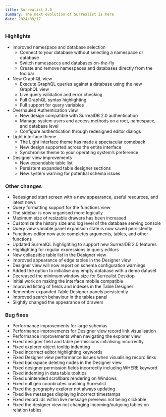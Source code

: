 ```yaml
---
title: Surrealist 3.0
summary: The next evolution of Surrealist is here
date: 2024/09/17
---
```


### Highlights

- Improved namespace and database selection
	- Connect to your database without selecting a namespace or database
	- Switch namespaces and databases on-the-fly
	- Create and remove namespaces and databases directly from the toolbar
- New GraphQL view
	- Execute GraphQL queries against a database using the new GraphQL view
	- Live query validation and error checking
	- Full GraphQL syntax highlighting
	- Full support for query variables
- Overhauled Authentication view
	- New design compatible with SurrealDB 2.0 authentication
	- Manage system users and access methods on a root, namespace, and database level
	- Configure authentication through redesigned editor dialogs
- Light interface theme
	- The Light interface theme has made a spectacular comeback
	- New design supported across the entire interface
	- Synchronise theme to your operating system’s preference
- Designer view improvements
	- New expandable table list
	- Persistent expanded table designer sections
	- New system warning for potential schema issues

### Other changes

- Redesigned start screen with a new appearance, useful resources, and latest news
- Query formatting support for the functions view
- The sidebar is now organised more logically
- Maximum size of resizable drawers has been increased
- Customize the history size and log level of the database serving console
- Query view variable panel expansion state is now saved persistently
- Functions editor now auto completes arguments, tables, and other functions
- Updated SurrealQL highlighting to support new SurrealDB 2.0 features
- Highlighting for regular expressions in query editors
- New collapsible table list in the Designer view
- Improved appearance of edge tables in the Designer view
- Designer view will now report on schema configuration warnings
- Added the option to initialise any empty database with a demo dataset
- Decreased the minimum window size for Surrealist Desktop
- Initial work on making the interface mobile compatible
- Improved listing of fields and indexes in the Table Designer
- Remember expanded Table Designer panels persistently
- Improved search behaviour in the tables panel
- Slightly changed the appearance of drawers

### Bug fixes

- Performance improvements for large schemas
- Performance improvements for Designer view record link visualisation
- Performance improvements when navigating the explorer view
- Fixed designer field and table permissions initialising incorrectly
- Fixed explorer object tooltip indenting
- Fixed incorrect editor highlighting keywords
- Fixed Designer view performance issues when visualising record links
- Fixed backspace deleting nodes in the Designer view
- Fixed designer permission fields incorrectly including WHERE keyword
- Fixed indenting in data table tooltips
- Fixed unintended scrollbars rendering on Windows
- Fixed null geo coordinates crashing Surrealist
- Fixed the geography explorer not always updating
- Fixed live messages displaying incorrect timestamps
- Fixed record ids within live message previews not being clickable
- Fixed the designer view not changing incoming/outgoing tables on relation tables